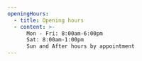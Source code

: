 ```yaml
---
openingHours:
  - title: Opening hours
  - content: >-
      Mon - Fri: 8:00am-6:00pm
      Sat: 8:00am-1:00pm
      Sun and After hours by appointment
---
```

